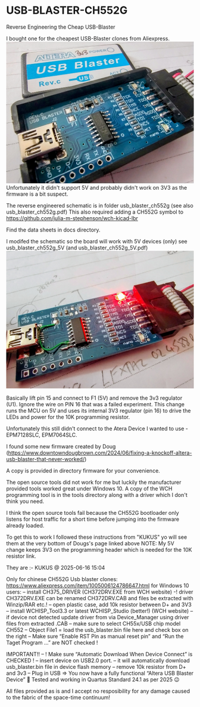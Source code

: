 # USB-BLASTER-CH552G
Reverse Engineering the Cheap USB-Blaster

I bought one for the cheapest USB-Blaster clones from Aliexpress.
![CheapPix](/images/CHEAPO.jpg)
Unfortunately it didn't support 5V and probably didn't work on 3V3 as the firmware is a bit suspect.

The reverse engineered schematic is in folder usb_blaster_ch552g (see also usb_blaster_ch552g.pdf)
This also required adding a CH552G symbol to https://github.com/julia-m-stephenson/wch-kicad-lbr

Find the data sheets in docs directory.

I modifed the schematic so the board will work with 5V devices (only) see usb_blaster_ch552g_5V (and usb_blaster_ch552g_5V.pdf)
![CheapPix](/images/CHEAPO_5V.jpg)


Basically lift pin 15 and connect to F1 (5V) and remove the 3v3 regulator (U1). 
Ignore the wire on PIN 16 that was a failed experiment. 
This change runs the MCU on 5V and uses its internal 3V3 regulator (pin 16) to drive the LEDs and power for the 10K programming resistor.

Unfortunately this still didn't connect to the Atera Device I wanted to use - EPM7128SLC, EPM7064SLC.

I found some new firmware created by Doug (https://www.downtowndougbrown.com/2024/06/fixing-a-knockoff-altera-usb-blaster-that-never-worked/)

A copy is provided in directory firmware for your convenience.

The open source tools did not work for me but luckily the manufacturer provided tools worked great under Windows 10.
A copy of the WCH programming tool is in the tools directory along with a driver which I don't think you need.

I think the open source tools fail because the CH552G bootloader only listens for host traffic for a short time before jumping into the firmware already loaded.

To get this to work I followed these instructions from "KUKUS" yo will see them at the very bottom of Dougs's page linked above
NOTE: My 5V change keeps 3V3 on the programming header which is needed for the 10K resistor link.

They are :-
KUKUS @ 2025-06-16 15:04

Only for chinese CH552G Usb blaster clones:
https://www.aliexpress.com/item/1005006124786647.html
for Windows 10 users:
– install CH375_DRIVER (CH372DRV.EXE from WCH website)
-! driver CH372DRV.EXE can be renamed CH372DRV.CAB and files be extracted with Winzip/RAR etc.!
– open plastic case, add 10k resistor between D+ and 3V3
– install WCHISP_Tool3.3 or latest WCHISP_Studio (better!) (WCH website)
– if device not detected update driver from via Device_Manager using driver files from extracted .CAB
– make sure to select CH55x/USB chip model CH552
– Object File1 = load the usb_blaster.bin file here and check box on the right
– Make sure “Enable RST Pin as manual reset pin” and “Run the Taget Program …” are NOT checked !

IMPORTANT!!
– ! Make sure “Automatic Download When Device Connect” is CHECKED !
– insert device on USB2.0 port.
– it will automatically download usb_blaster.bin file in device flash memory
– remove 10k resistor from D+ and 3v3
– Plug in USB => You now have a fully functional “Altera USB Blaster Device” 🙂
Tested and working in Quartus Standard 24.1 as per 2025 😉

All files provided as is and I accept no resposibility for any damage caused to the fabric of the space-time continuum!